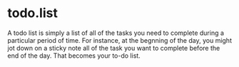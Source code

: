# todo.list
A todo list is simply a list of all of the tasks you need to complete during a particular period of time. For instance, at the begnning of the day, you might jot down on a sticky note all of the task you want to complete before the end of the day. That becomes your to-do list.
